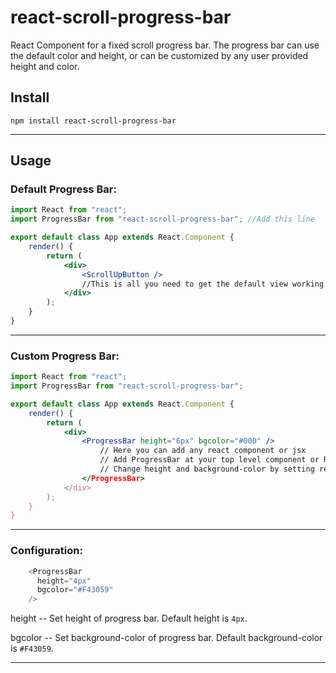 # react-scroll-progress-bar
React Component for a fixed scroll progress bar. The progress bar can use the default color and height, or can be customized by any user provided height and color.

## Install

```npm
npm install react-scroll-progress-bar
```

----

## Usage

### Default Progress Bar:

```jsx
import React from "react";
import ProgressBar from "react-scroll-progress-bar"; //Add this line

export default class App extends React.Component {
    render() {
        return (
            <div>
                <ScrollUpButton />
                //This is all you need to get the default view working
            </div>
        );
    }
}
```

----

### Custom Progress Bar:

```jsx
import React from "react";
import ProgressBar from "react-scroll-progress-bar";

export default class App extends React.Component {
    render() {
        return (
            <div>
                <ProgressBar height="6px" bgcolor="#000" />
                    // Here you can add any react component or jsx
                    // Add ProgressBar at your top level component or Root component.
                    // Change height and background-color by setting respective props.
                </ProgressBar>
            </div>
        );
    }
}
```

----

### Configuration:

```javascript
    <ProgressBar
      height="4px"
      bgcolor="#F43059"
    />
```

height -- Set height of progress bar. Default height is `4px`.

bgcolor -- Set background-color of progress bar. Default background-color is `#F43059`.

----